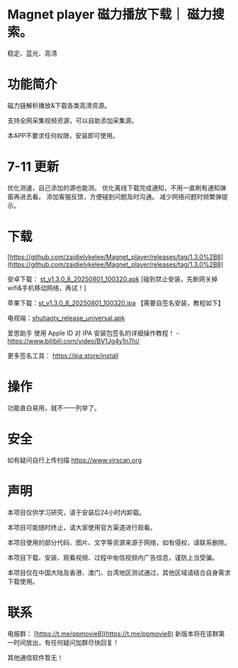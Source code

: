 # Magnet player  磁力播放下载｜ 磁力搜索。

稳定、蓝光、高清 

# 功能简介

磁力链解析播放&下载各类高清资源。 

支持全网采集视频资源，可以自助添加采集源。

本APP不要求任何权限，安装即可使用。


# 7-11 更新
优化测速，自己添加的源也能测。
优化离线下载完成通知，不用一直刷有通知弹窗再进去看。
添加客服反馈，方便碰到问题及时沟通。
减少网络问题时频繁弹提示。

# 下载

[https://github.com/zaidielykelee/Magnet_player/releases/tag/1.3.0%2B8](https://github.com/zaidielykelee/Magnet_player/releases/tag/1.3.0%2B8)

安卓下载： [st_v1.3.0_8_20250801_100320.apk](https://github.com/zaidielykelee/Magnet_player/releases/download/1.3.0%2B8/st_v1.3.0_8_20250801_100320.apk) [碰到禁止安装，先断网关掉wifi&手机移动网络，再试！]

苹果下载：[st_v1.3.0_8_20250801_100320.ipa](https://github.com/zaidielykelee/Magnet_player/releases/download/1.3.0%2B8/st_v1.3.0_8_20250801_100320.ipa) 【需要自签名安装，教程如下】

电视端：[shutiaotv_release_universal.apk](https://github.com/zaidielykelee/Magnet_player/releases/download/1.2.0%2B7/shutiaotv_release_universal.apk) 


爱思助手 使用 Apple ID 对 IPA 安装包签名的详细操作教程！ - https://www.bilibili.com/video/BV1Jg4y1n7hi/

更多签名工具： https://ipa.store/install

# 操作

功能直白易用，就不一一列举了。

# 安全

如有疑问自行上传扫描 https://www.virscan.org

# 声明

本项目仅供学习研究，请于安装后24小时内卸载。

本项目可能随时终止，请大家使用官方渠道进行观看。

本项目使用的部分代码、图片、文字等资源来源于网络，如有侵权，请联系删除。

本项目下载、安装、观看视频、过程中匆信视频内广告信息，谨防上当受骗。

本项目仅在中国大陆及香港、澳门、台湾地区测试通过，其他区域请结合自身需求下载使用。


# 联系

电报群： [https://t.me/ppmovie8](https://t.me/ppmovie8)  新版本将在该群第一时间放出，有任何疑问加群尽快回复！

其他通信软件暂无！

